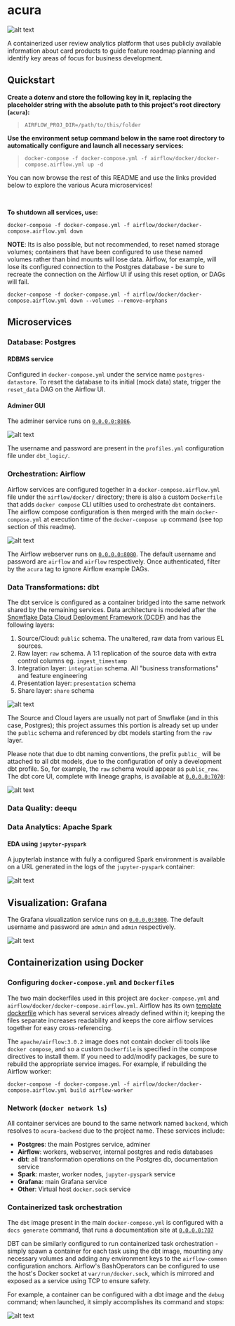 # acura

![alt text](assets/acura_arch.png)

A containerized user review analytics platform that uses publicly available information about card products to guide feature roadmap planning and identify key areas of focus for business development. 

## Quickstart

**Create a dotenv and store the following key in it, replacing the placeholder string with the absolute path to this project's root directory (`acura`):**

> ``AIRFLOW_PROJ_DIR=/path/to/this/folder``

**Use the environment setup command below in the same root directory to automatically configure and launch all necessary services:**

> ``docker-compose -f docker-compose.yml -f airflow/docker/docker-compose.airflow.yml up -d``

You can now browse the rest of this README and use the links provided below to explore the various Acura microservices!

<br />

**To shutdown all services, use:**

``docker-compose -f docker-compose.yml -f airflow/docker/docker-compose.airflow.yml down``

**NOTE**: Its is also possible, but not recommended, to reset named storage volumes; containers that have been configured to use these named volumes rather than bind mounts will lose data. Airflow, for example, will lose its configured connection to the Postgres database - be sure to recreate the connection on the Airflow UI if using this reset option, or DAGs will fail.

``docker-compose -f docker-compose.yml -f airflow/docker/docker-compose.airflow.yml down --volumes --remove-orphans``


## Microservices

### Database: Postgres

#### RDBMS service
Configured in `docker-compose.yml` under the service name `postgres-datastore`. To reset the database to its initial (mock data) state, trigger the `reset_data` DAG on the Airflow UI.

#### Adminer GUI
The adminer service runs on [`0.0.0.0:8086`](http://0.0.0.0:8086).

![alt text](assets/adminer.png)

The username and password are present in the `profiles.yml` configuration file under `dbt_logic/`.

### Orchestration: Airflow
Airflow services are configured together in a `docker-compose.airflow.yml` file under the `airflow/docker/` directory; there is also a custom `Dockerfile` that adds `docker compose` CLI utilties used to orchestrate `dbt` containers. The airflow compose configuration is then merged with the main `docker-compose.yml` at execution time of the `docker-compose up` command (see top section of this readme). 

![alt text](assets/airflow.png)

The Airflow webserver runs on [`0.0.0.0:8080`](http://0.0.0.0:8080). The default username and password are `airflow` and `airflow` respectively. Once authenticated, filter by the `acura` tag to ignore Airflow example DAGs. 

### Data Transformations: dbt

The dbt service is configured as a container bridged into the same network shared by the remaining services. Data architecture is modeled after the [Snowflake Data Cloud Deployment Framework (DCDF)](https://quickstarts.snowflake.com/guide/dcdf_incremental_processing/index.html#1) and has the following layers:

1. Source/Cloud: `public` schema. The unaltered, raw data from various EL sources.
2. Raw layer: `raw` schema. A 1:1 replication of the source data with extra control columns eg. `ingest_timestamp`
3. Integration layer: `integration` schema. All "business transformations" and feature engineering
4. Presentation layer: `presentation` schema
5. Share layer: `share` schema

![alt text](assets/dcdf.png)

The Source and Cloud layers are usually not part of Snwflake (and in this case, Postgres); this project assumes this portion is already set up under the `public` schema and referenced by dbt models starting from the `raw` layer.

Please note that due to dbt naming conventions, the prefix `public_` will be attached to all dbt models, due to the configuration of only a development dbt profile. So, for example, the `raw` schema would appear as `public_raw`. The dbt core UI, complete with lineage graphs, is available at [`0.0.0.0:7070`](http://0.0.0.0:7070):

![alt text](assets/dbt_ui.png)

### Data Quality: deequ

### Data Analytics: Apache Spark

#### EDA using `jupyter-pyspark`
A jupyterlab instance with fully a configured Spark environment is available on a URL generated in the logs of the `jupyter-pyspark` container:

![alt text](assets/jupyter-pyspark.png)

## Visualization: Grafana
The Grafana visualization service runs on [`0.0.0.0:3000`](http://0.0.0.0:3000). The default username and password are `admin` and `admin` respectively. 

![alt text](assets/grafana.png)

## Containerization using Docker

### Configuring `docker-compose.yml` and `Dockerfile`s

The two main dockerfiles used in this project are `docker-compose.yml` and `airflow/docker/docker-compose.airflow.yml`. Airflow has its own [template dockerfile](https://airflow.apache.org/docs/apache-airflow/3.0.2/docker-compose.yaml) which has several services already defined within it; keeping the files separate increases readability and keeps the core airflow services together for easy cross-referencing.

The `apache/airflow:3.0.2` image does not contain docker cli tools like `docker compose`, and so a custom `Dockerfile` is specified in the compose directives to install them. If you need to add/modify packages, be sure to rebuild the appropriate service images. For example, if rebuilding the Airflow worker:

``docker-compose -f docker-compose.yml -f airflow/docker/docker-compose.airflow.yml build airflow-worker``

### Network (`docker network ls`)
All container services are bound to the same network named `backend`, which resolves to `acura-backend` due to the project name. These services include:
- **Postgres**: the main Postgres service, adminer
- **Airflow**: workers, webserver, internal postgres and redis databases
- **dbt**: all transformation operations on the Postgres db, documentation service
- **Spark**: master, worker nodes, `jupyter-pyspark` service
- **Grafana**: main Grafana service
- **Other**: Virtual host `docker.sock` service

### Containerized task orchestration

The `dbt` image present in the main `docker-compose.yml` is configured with a `docs generate` command, that runs a documentation site at [`0.0.0.0:707`](http://0.0.0.0:7070)

DBT can be similarly configured to run containerized task orchestration - simply spawn a container for each task using the dbt image, mounting any necessary volumes and adding any environment keys to the `airflow-common` configuration anchors. Airflow's BashOperators can be configured to use the host's Docker socket at `var/run/docker.sock`, which is mirrored and exposed as a service using TCP to ensure safety.

For example, a container can be configured with a dbt image and the `debug` command; when launched, it simply accomplishes its command and stops:

![alt text](assets/docker_debug.png)